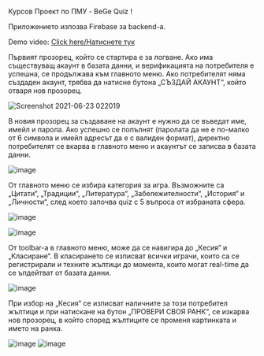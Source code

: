 Курсов Проект по ПМУ - BeGe Quiz !

Приложението изпозва Firebasе за backend-a.

Demo video: [Click here/Натиснете тук](https://www.youtube.com/watch?v=HyyXxRSiokY)

Първият прозорец, който се стартира е за логване. Ако има съществуващ акаунт в базата данни, и верификацията на потребителя е успешна, се продължава към главното меню. Ако потребителят няма създаден акаунт, трябва да натисне бутона „СЪЗДАЙ АКАУНТ“, който отваря нов прозорец. 



![Screenshot 2021-06-23 022019](https://user-images.githubusercontent.com/82764034/123011698-982e7200-d3c9-11eb-80cd-eac2d75db34d.png)


В новия прозорец за създаване на акаунт е нужно да се въведат име, имейл и парола. Ако успешно се попълнят (паролата да не е по-малко от 6 символа и имейл адресът да е с валиден формат), директно потребителят се вкарва в главното меню и акаунтът се записва в базата данни.




![image](https://user-images.githubusercontent.com/82764034/123011818-d330a580-d3c9-11eb-8af8-545ed2f545d5.png)



От главното меню се избира категория за игра. Възможните са „Цитати“, „Традиции“, „Литература“, „Забележителности“, „История“ и „Личности“, след което започва quiz с 5 въпроса от избраната сфера. 

![image](https://user-images.githubusercontent.com/82764034/123011903-f65b5500-d3c9-11eb-8cd8-25aac6b5d05e.png)


![image](https://user-images.githubusercontent.com/82764034/123011918-feb39000-d3c9-11eb-902c-99d488791404.png)



От toolbar-а в главното меню, може да се навигира до „Кесия“ и „Класиране“. В класирането се изписват всички играчи, които са се регистрирали и техните жълтици до момента, които могат real-time да се ъпдейтват от базата данни.



![image](https://user-images.githubusercontent.com/82764034/123011952-0e32d900-d3ca-11eb-9f32-73b969b1badf.png)


При избор на „Кесия“ се изписват наличните за този потребител жълтици и при натискане на бутон „ПРОВЕРИ СВОЯ РАНК“, се изкарва нов прозорец, в който според жълтиците се променя картинката и името на ранка.


![image](https://user-images.githubusercontent.com/82764034/123011969-15f27d80-d3ca-11eb-8e40-5270926f09b7.png)
![image](https://user-images.githubusercontent.com/82764034/123012011-273b8a00-d3ca-11eb-8520-86c0645c31a3.png)

